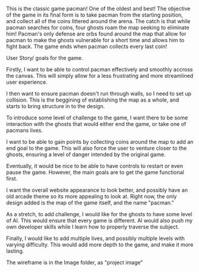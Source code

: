 This is the classic game pacman! One of the oldest and best! The objective of the game in its final form is to take pacman from the starting position, and collect all of the coins littered around the arena. The catch is that while pacman searches for coins, four ghosts roam the map seeking to eliminate him! Pacman's only defense are orbs found around the map that allow for pacman to make the ghosts vulnerable for a short time and allows him to fight back. The game ends when pacman collects every last coin!



User Story/ goals for the game.

Firstly, I want to be able to control pacman effectively and smoothly accross the canvas. This will simply allow for a less frustrating and more streamlined user experience. 

I then want to ensure pacman doesn't run through walls, so I need to set up collision. This is the beggining of establishing the map as a whole, and starts to bring structure in to the design.

To introduce some level of challenge to the game, I want there to be some interaction with the ghosts that would either end the game, or take one of pacmans lives.

I want to be able to gain points by collecting coins around the map to add an end goal to the game. This will also force the user to venture closer to the ghosts, ensuring a level of danger intended by the original game.

Eventually, it would be nice to be able to have controls to restart or even pause the game. However, the main goals are to get the game functional first.

I want the overall website appearance to look better, and possibly have an old arcade theme
so its more appealing to look at. Right now, the only design added is the map of the game itself, and the name "pacman."

As a stretch, to add challenge, I would like for the ghosts to have some level of AI. This would ensure that every game is different. AI would also push my own developer skills while I learn how to properly traverse the subject.

Finally, I would like to add multiple lives, and possibly multiple levels with varying difficulty. This would add more depth to the game, and make it more lasting. 

The wireframe is in the Image folder, as "project image"